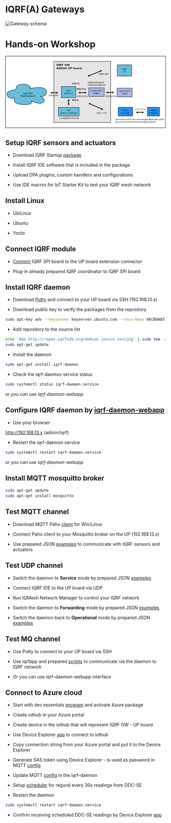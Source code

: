 # IQRF(A) Gateways

![Gateway schema](https://github.com/iqrfsdk/iqrf-daemon/blob/master/doc/iqrf-gateways.png "Schema for GWs")

# Hands-on Workshop

![Workshop schema](schema/workshop-schema.png "Schema for the workshop")

## Setup IQRF sensors and actuators

- Download IQRF Startup [package](http://www.iqrf.org/support/how-to-start)

- Install IQRF IDE software that is included in the package

- Upload DPA plugins, custom handlers and configurations

- Use IDE macros for IoT Starter Kit to test your IQRF mesh network

## Install Linux

- UbiLinux

- Ubuntu 

- Yocto

## Connect IQRF module 

- [Connect](http://www.iqrf.org/weben/downloads.php?id=412) IQRF SPI board to the UP board extension connector

- Plug-in already prepared IQRF coordinator to IQRF SPI board 

## Install IQRF daemon

- Download [Putty](http://www.chiark.greenend.org.uk/~sgtatham/putty/download.html) and connect to your UP board via SSH (192.168.13.x)

- Download public key to verify the packages from the repository

```bash
sudo apt-key adv --keyserver keyserver.ubuntu.com --recv-keys 66CB9A85
```

- Add repository to the source list

```bash
echo "deb http://repos.iqrfsdk.org/debian jessie testing" | sudo tee -a /etc/apt/sources.list
sudo apt-get update
```

- Install the daemon

```bash
sudo apt-get install iqrf-daemon
```

- Check the iqrf-daemon service status

```bash
sudo systemctl status iqrf-daemon.service
```
*or you can use iqrf-daemon-webapp*

## Configure IQRF daemon by [iqrf-daemon-webapp](https://github.com/iqrfsdk/iqrf-daemon-webapp) 

- Use your browser 

http://192.168.13.x (admin/iqrf)

- Restart the iqrf-daemon service

```bash
sudo systemctl restart iqrf-daemon.service
```
*or you can use iqrf-daemon-webapp*

## Install MQTT mosquitto broker

```bash
sudo apt-get update
sudo apt-get install mosquitto
```

## Test MQTT channel

- Download MQTT Paho [client](http://repo.eclipse.org/content/repositories/paho-releases/org/eclipse/paho/org.eclipse.paho.ui.app/1.0.0/org.eclipse.paho.ui.app-1.0.0-win32.win32.x86.zip) for Win/Linux

- Connect Paho client to your Mosquitto broker on the UP (192.168.13.x)

- Use prepared JSON [examples](json-messages) to communicate with IQRF sensors and actuators

## Test UDP channel

- Switch the daemon to **Service** mode by prepared JSON [examples](json-messages/5-conf-mode) 

- Connect IQRF IDE to the UP board via UDP

- Run IQMesh Network Manager to control your IQRF network

- Switch the daemon to **Forwarding** mode by prepared JSON [examples](json-messages/5-conf-mode) 

- Switch the daemon back to **Operational** mode by prepared JSON [examples](json-messages/5-conf-mode)

## Test MQ channel

- Use Putty to connect to your UP board via SSH

- Use iqrfapp and prepared [scripts](scripts) to communicate via the daemon to IQRF network

- Or you can use iqrf-daemon-webapp interface

## Connect to Azure cloud

- Start with dev essentials [program](https://www.visualstudio.com/cs/dev-essentials/) and activate Azure package

- Create iothub in your Azure portal

- Create device in the iothub that will represent IQRF GW - UP board

- Use Device Explorer [app](https://github.com/Azure/azure-iot-sdk-csharp/releases) to connect to iothub

- Copy connection string from your Azure portal and put it to the Device Explorer

- Generate SAS token using Device Explorer - is used as password in MQTT [config](daemon-config/MqttMessaging.json)

- Update MQTT [config](daemon-config/MqttMessaging.json) in the iqrf-daemon

- Setup [scheduler](daemon-config/Scheduler.json) for regural every 30s readings from DDC-SE

- Restart the daemon

```bash
sudo systemctl restart iqrf-daemon.service
```
- Confirm receiving scheduled DDC-SE readings by Device Explorer [app](https://github.com/Azure/azure-iot-sdk-csharp/releases)
